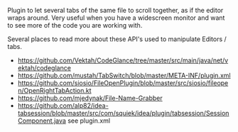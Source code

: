 Plugin to let several tabs of the same file to scroll together,
as if the editor wraps around. Very useful when you have a widescreen monitor
and want to see more of the code you are working with.

Several places to read more about these API's used to manipulate Editors / tabs.

* https://github.com/Vektah/CodeGlance/tree/master/src/main/java/net/vektah/codeglance
* https://github.com/mustah/TabSwitch/blob/master/META-INF/plugin.xml
* https://github.com/siosio/FileOpenPlugin/blob/master/src/siosio/fileopen/OpenRightTabAction.kt
* https://github.com/mjedynak/File-Name-Grabber
* https://github.com/alp82/idea-tabsession/blob/master/src/com/squiek/idea/plugin/tabsession/SessionComponent.java
see plugin.xml
